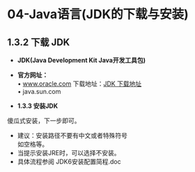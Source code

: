 # 04-Java语言(JDK的下载与安装)  
## 1.3.2 下载 JDK  

* **JDK(Java Development Kit Java开发工具包)**

* **官方网址：**  
• www.oracle.com  下载地址：[JDK 下载地址](http://www.oracle.com/technetwork/java/javase/downloads/jdk8-downloads-2133151.html)  
• java.sun.com  

* **1.3.3 安装JDK**

傻瓜式安装，下一步即可。  
* 建议：安装路径不要有中文或者特殊符号  
如空格等。  
* 当提示安装JRE时，可以选择不安装。  
* 具体流程参阅 JDK6安装配置简程.doc  
